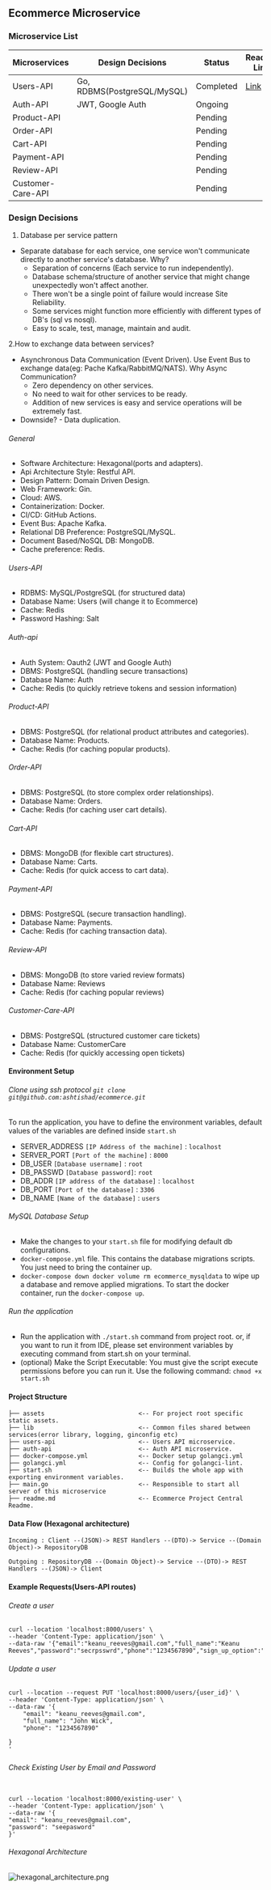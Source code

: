 ## Ecommerce Microservice

### Microservice List



| Microservices      | Design Decisions            | Status             | Readme Link                                                               |
|--------------------|-----------------------------|--------------------|---------------------------------------------------------------------------|
| Users-API          | Go, RDBMS(PostgreSQL/MySQL) | Completed          | [Link](https://github.com/ashtishad/ecommerce/tree/main/users-api#readme) |
| Auth-API           | JWT, Google Auth            | Ongoing            |                                                                           |
| Product-API        |                             | Pending            |                                                                           |
| Order-API          |                             | Pending            |                                                                           |
| Cart-API           |                             | Pending            |                                                                           |
| Payment-API        |                             | Pending            |                                                                           |
| Review-API         |                             | Pending            |                                                                           |
| Customer-Care-API  |                             | Pending            |                                                                           |

### Design Decisions

1. Database per service pattern
  * Separate database for each service, one service won't communicate directly to another service's database. Why?
    * Separation of concerns (Each service to run independently).
    * Database schema/structure of another service that might change unexpectedly won't affect another.
    * There won't be a single point of failure would increase Site Reliability.
    * Some services might function more efficiently with different types of DB's (sql vs nosql).
    * Easy to scale, test, manage, maintain and audit.
    
2.How to exchange data between services?
   * Asynchronous Data Communication (Event Driven). Use Event Bus to exchange data(eg: Pache Kafka/RabbitMQ/NATS). Why Async Communication?
     * Zero dependency on other services.
     * No need to wait for other services to be ready.
     * Addition of new services is easy and service operations will be extremely fast.
  * Downside? - Data duplication.



###### General

* Software Architecture: Hexagonal(ports and adapters).
* Api Architecture Style: Restful API.
* Design Pattern: Domain Driven Design.
* Web Framework: Gin.
* Cloud: AWS.
* Containerization: Docker.
* CI/CD: GitHub Actions.
* Event Bus: Apache Kafka.
* Relational DB Preference: PostgreSQL/MySQL.
* Document Based/NoSQL DB: MongoDB.
* Cache preference: Redis.

###### Users-API

* RDBMS: MySQL/PostgreSQL (for structured data)
* Database Name: Users (will change it to Ecommerce)
* Cache: Redis
* Password Hashing: Salt

###### Auth-api

* Auth System: Oauth2 (JWT and Google Auth)
* DBMS: PostgreSQL (handling secure transactions)
* Database Name: Auth
* Cache: Redis (to quickly retrieve tokens and session information)

###### Product-API

* DBMS: PostgreSQL (for relational product attributes and categories).
* Database Name: Products.
* Cache: Redis (for caching popular products).

###### Order-API

* DBMS: PostgreSQL (to store complex order relationships).
* Database Name: Orders.
* Cache: Redis (for caching user cart details).

###### Cart-API

* DBMS: MongoDB (for flexible cart structures).
* Database Name: Carts.
* Cache: Redis (for quick access to cart data).

###### Payment-API

* DBMS: PostgreSQL (secure transaction handling).
* Database Name: Payments.
* Cache: Redis (for caching transaction data).

###### Review-API

* DBMS: MongoDB (to store varied review formats)
* Database Name: Reviews
* Cache: Redis (for caching popular reviews)

###### Customer-Care-API

* DBMS: PostgreSQL (structured customer care tickets)
* Database Name: CustomerCare
* Cache: Redis (for quickly accessing open tickets)

#### Environment Setup

###### Clone using ssh protocol `git clone git@github.com:ashtishad/ecommerce.git`

To run the application, you have to define the environment variables, default values of the variables are defined inside `start.sh`

- SERVER_ADDRESS    `[IP Address of the machine]` : `localhost`
- SERVER_PORT       `[Port of the machine]` : `8000`
- DB_USER           `[Database username]` : `root`
- DB_PASSWD         `[Database password]`: `root`
- DB_ADDR           `[IP address of the database]` : `localhost`
- DB_PORT           `[Port of the database]` : `3306`
- DB_NAME           `[Name of the database]` : `users`

###### MySQL Database Setup
* Make the changes to your `start.sh` file for modifying default db configurations.
* `docker-compose.yml` file. This contains the database migrations scripts. You just need to bring the container up.
* `docker-compose down
  docker volume rm ecommerce_mysqldata` to wipe up a database and remove applied migrations.
  To start the docker container, run the `docker-compose up`.

###### Run the application
* Run the application with `./start.sh` command from project root. or, if you want to run it from IDE, please set
  environment variables by executing command from start.sh on your terminal.
* (optional) Make the Script Executable: You must give the script execute permissions before you can run it. Use the following command:
  `chmod +x start.sh`


#### Project Structure
```
├── assets                          <-- For project root specific static assets.
├── lib                             <-- Common files shared between services(error library, logging, ginconfig etc)
├── users-api                       <-- Users API microservice.
├── auth-api                        <-- Auth API microservice.
├── docker-compose.yml              <-- Docker setup golangci.yml
├── golangci.yml                    <-- Config for golangci-lint. 
├── start.sh                        <-- Builds the whole app with exporting environment variables.
├── main.go                         <-- Responsible to start all server of this microservice
├── readme.md                       <-- Ecommerce Project Central Readme.

```

#### Data Flow (Hexagonal architecture)

    Incoming : Client --(JSON)-> REST Handlers --(DTO)-> Service --(Domain Object)-> RepositoryDB

    Outgoing : RepositoryDB --(Domain Object)-> Service --(DTO)-> REST Handlers --(JSON)-> Client


#### Example Requests(Users-API routes)

###### Create a user

```
curl --location 'localhost:8000/users' \
--header 'Content-Type: application/json' \
--data-raw '{"email":"keanu_reeves@gmail.com","full_name":"Keanu Reeves","password":"secrpsswrd","phone":"1234567890","sign_up_option":"general"}'
```

###### Update a user

```
curl --location --request PUT 'localhost:8000/users/{user_id}' \
--header 'Content-Type: application/json' \
--data-raw '{
	"email": "keanu_reeves@gmail.com",
	"full_name": "John Wick",
    "phone": "1234567890"
	
}
'
```

###### Check Existing User by Email and Password

```

curl --location 'localhost:8000/existing-user' \
--header 'Content-Type: application/json' \
--data-raw '{
"email": "keanu_reeves@gmail.com",
"password": "seepasword"
}'

```




###### Hexagonal Architecture

![hexagonal_architecture.png](assets%2Fimages%2Fhexagonal_architecture.png)
